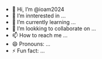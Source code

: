 - 👋 Hi, I’m @ioam2024
- 👀 I’m innterested in ...
- 🌱 I’m currently learning ...
- 💞️ I’m lookking to collaborate on ...
- 📫 How to reach me ...
- 😄 Pronouns: ...
- ⚡ Fun fact: ...

<!---
ioam2024/ioam2024 is a ✨ special ✨ repository because its `README.md` (this file) appears on your GitHub profile.
You can click the Preview link to take a look at your changes.
--->
